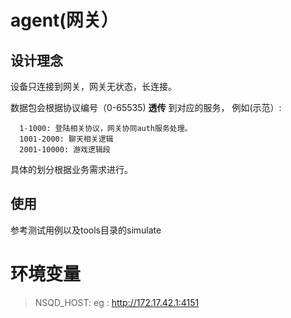 # agent(网关）
## 设计理念
设备只连接到网关，网关无状态，长连接。 

数据包会根据协议编号（0-65535) **透传** 到对应的服务， 例如(示范）:      

      1-1000: 登陆相关协议，网关协同auth服务处理。
      1001-2000: 聊天相关逻辑
      2001-10000: 游戏逻辑段
      
具体的划分根据业务需求进行。

## 使用
参考测试用例以及tools目录的simulate

# 环境变量
> NSQD_HOST: eg : http://172.17.42.1:4151
